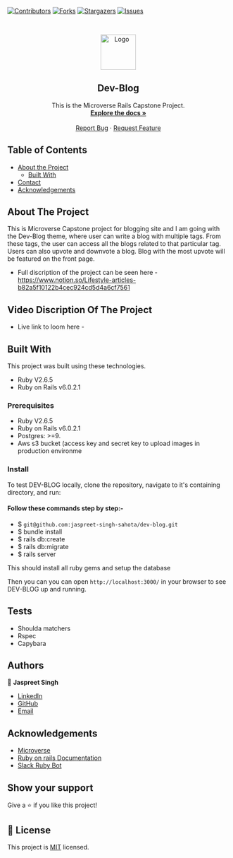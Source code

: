 

<!--
*** Thanks for checking out this README Template. If you have a suggestion that would
*** make this better, please fork the repo and create a pull request or simply open
*** an issue with the tag "enhancement".
*** Thanks again! Now go create something AMAZING! :D
-->

<!-- PROJECT SHIELDS -->
<!--
*** I'm using markdown "reference style" links for readability.
*** Reference links are enclosed in brackets [ ] instead of parentheses ( ).
*** See the bottom of this document for the declaration of the reference variables
*** for contributors-url, forks-url, etc. This is an optional, concise syntax you may use.
*** https://www.markdownguide.org/basic-syntax/#reference-style-links
-->
[![Contributors][contributors-shield]][contributors-url]
[![Forks][forks-shield]][forks-url]
[![Stargazers][stars-shield]][stars-url]
[![Issues][issues-shield]][issues-url]

<!-- PROJECT LOGO -->
<br />
<p align="center">
  <a href="git@github.com:jaspreet-singh-sahota/dev-blog.git">
    <img src="https://course_report_production.s3.amazonaws.com/rich/rich_files/rich_files/5726/s300/icon-white-on-murple-copy.png" alt="Logo" width="80" height="80">
  </a>

  <h2 align="center">Dev-Blog</h2>

  <p align="center">
    This is the Microverse Rails Capstone Project.
    <br />
    <a href="git@github.com:jaspreet-singh-sahota/dev-blog.git"><strong>Explore the docs »</strong></a>
    <br />
    <br />
    <a href="https://github.com/jaspreet-singh-sahota/dev-blog/issues">Report Bug</a>
    ·
    <a href="https://github.com/jaspreet-singh-sahota/dev-blog/issues">Request Feature</a>
  </p>
</p>

<!-- TABLE OF CONTENTS -->
## Table of Contents

* [About the Project](#about-the-project)
  * [Built With](#built-with)
* [Contact](#Authors)
* [Acknowledgements](#acknowledgements)

<!-- ABOUT THE PROJECT -->
## About The Project

This is Microverse Capstone project for blogging site and I am going with the Dev-Blog theme, where user can write a blog with multiple tags. From these tags, the user can access all the blogs related to that particular tag. Users can also upvote and downvote a blog. Blog with the most upvote will be featured on the front page.

- Full discription of the project can be seen here - https://www.notion.so/Lifestyle-articles-b82a5f10122b4cec924cd5d4a6cf7561

## Video Discription Of The Project 

- Live link to loom here - 


<!-- BUILD WITH -->
## Built With

This project was built using these technologies.
* Ruby V2.6.5
* Ruby on Rails v6.0.2.1

### Prerequisites

*  Ruby V2.6.5
*  Ruby on Rails v6.0.2.1
*  Postgres: >=9.
*  Aws s3 bucket (access key and secret key to upload images in production environme

### Install

To test DEV-BLOG locally, clone the repository, navigate to it's containing directory, and run:

#### Follow these commands step by step:-

- $ `git@github.com:jaspreet-singh-sahota/dev-blog.git`
- $ bundle install
- $ rails db:create
- $ rails db:migrate
- $ rails server

This should install all ruby gems and setup the database

Then you can you can open `http://localhost:3000/` in your browser to see DEV-BLOG up and running.

## Tests

* Shoulda matchers
* Rspec
* Capybara

<!-- CONTACT -->
## Authors

👤 **Jaspreet Singh** 
    
- [LinkedIn](https://www.linkedin.com/in/jaspreet-singh-a28286146/)
- [GitHub](https://github.com/jaspreet-singh-sahota)
- [Email](jaspreetsinghjassi01@gmail.com)

<!-- ACKNOWLEDGEMENTS -->
## Acknowledgements
* [Microverse](https://www.microverse.org/)
* [Ruby on rails Documentation](https://www.ruby-lang.org/en/documentation/)
* [Slack Ruby Bot](https://github.com/slack-ruby/slack-ruby-bot)

## Show your support

Give a ⭐️ if you like this project!

<!-- MARKDOWN LINKS & IMAGES -->
<!-- https://www.markdownguide.org/basic-syntax/#reference-style-links -->
[contributors-shield]: https://img.shields.io/github/contributors/jaspreet-singh-sahota/dev-blog.svg?style=flat-square
[contributors-url]: https://github.com/jaspreet-singh-sahota/dev-blog/graphs/contributors
[forks-shield]: https://img.shields.io/github/forks/jaspreet-singh-sahota/dev-blog.svg?style=flat-square
[forks-url]: https://github.com/jaspreet-singh-sahota/dev-blog/network/members
[stars-shield]: https://img.shields.io/github/stars/jaspreet-singh-sahota/dev-blog.svg?style=flat-square
[stars-url]: https://github.com/jaspreet-singh-sahota/dev-blog/stargazers
[issues-shield]: https://img.shields.io/github/issues/jaspreet-singh-sahota/dev-blog.svg?style=flat-square
[issues-url]: https://github.com/jaspreet-singh-sahota/dev-blog/issues

## 📝 License

This project is [MIT](https://opensource.org/licenses/MIT) licensed.
